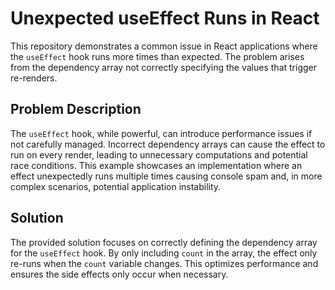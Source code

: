 # Unexpected useEffect Runs in React

This repository demonstrates a common issue in React applications where the `useEffect` hook runs more times than expected.  The problem arises from the dependency array not correctly specifying the values that trigger re-renders.

## Problem Description

The `useEffect` hook, while powerful, can introduce performance issues if not carefully managed.  Incorrect dependency arrays can cause the effect to run on every render, leading to unnecessary computations and potential race conditions.  This example showcases an implementation where an effect unexpectedly runs multiple times causing console spam and, in more complex scenarios, potential application instability.

## Solution

The provided solution focuses on correctly defining the dependency array for the `useEffect` hook. By only including `count` in the array, the effect only re-runs when the `count` variable changes.  This optimizes performance and ensures the side effects only occur when necessary.